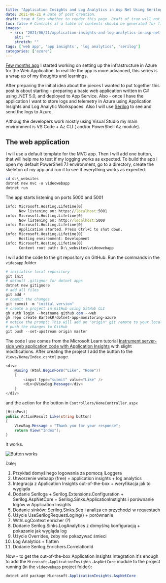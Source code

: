 ```yaml
---
title: "Application Insights and Log Analytics in Asp Net Using Serilog" # Title of the blog post.
date: 2021-06-21 # Date of post creation.
draft: true # Sets whether to render this page. Draft of true will not be rendered.
toc: false # Controls if a table of contents should be generated for first-level links automatically.
images:
  - src: "2021/06/21/application-insights-and-log-analytics-in-asp-net-using-serilog/images/Header.png"
    alt: ""
    stretch: ""
tags: ['web app', 'app insights', 'log analytics', 'serilog']
categories: ['azure']
---
```


[Few months ago](2021/02/28/build-yourself-a-web-app-in-azure) I started working on setting up the infrastructure in Azure for the Web Application. In real life the app is more advanced, this series is a wrap up of my thoughts and learnings.

After preparing the initial idea about the pieces I wanted to put together this post is about starting - preparing a basic web application written in C# using .NET 5.0, and deployed to App Service. Also - once I have the application I want to store logs and telemetry in Azure using Application Insights and Log Analytic Workspaces. Also I will use [Serilog](https://serilog.net) to see and send the logs to Azure.

Althoug the developers work mostly using Visual Studio my main environment is VS Code + Az CLI ( and/or PowerShell Az module).

## The web application

I will use a default template for the MVC app. Then I will add one button, that will help me to test if my logging works as expected. To build the app I open my default PowerShell 7.1 environment, go to a directory, create the skeleton of my app and run it to see if everything works as expected.

```powershell
cd d:\_websites
dotnet new mvc -o videowebapp
dotnet run
```

The app starts listening on ports 5000 and 5001

```cmd
info: Microsoft.Hosting.Lifetime[0]
      Now listening on: https://localhost:5001
info: Microsoft.Hosting.Lifetime[0]
      Now listening on: http://localhost:5000        
info: Microsoft.Hosting.Lifetime[0]
      Application started. Press Ctrl+C to shut down.
info: Microsoft.Hosting.Lifetime[0]
      Hosting environment: Development
info: Microsoft.Hosting.Lifetime[0]
      Content root path: D:\_websites\videowebapp
```

I will add the code to the git repository on GitHub. Run the commands in the `videoapp` folder

```powershell
# initialise local repository
git init
# default .gitignor for dotnet apps
dotnet new gitignore
# add all files
git add *
# commit the changes
git commit -m "initial version"
# create a project in GitHub using GitHub CLI
gh auth login --hostname github.com --web
gh repo create BartekR/dotnet-app-monitoring-azure
# notice the prompt: This will add an "origin" git remote to your local repository. Continue? Yes
# push the changes to GitHub
git push --set-upstream origin master
```

The code I use comes from the Microsoft Learn tutorial [Instrument server-side web application code with Application Insights](https://docs.microsoft.com/en-gb/learn/modules/instrument-web-app-code-with-application-insights/) with slight modifications. After creating the project I add the button to the `Views/Home/Index.cshtml` page.

```csharp
<div>
    @using (Html.BeginForm("Like", "Home"))
    {
        <input type="submit" value="Like" />
        <div>@ViewBag.Message</div>
    }  
</div>
```

and the action for the button in `Controllers/HomeController.aspx`

```csharp
[HttpPost]
public ActionResult Like(string button)
{
    ViewBag.Message = "Thank you for your response";
    return View("Index");
}
```

It works.

![Button works](./images/ButtonWorks.png#center)

Dalej

1. Przykład domyślnego logowania za pomocą ILoggera
2. Utworzenie webapp (free) + application insights + log analytics
3. Integracja z Application Insights out-of-the-box + weryfikacja jak to wygląda
4. Dodanie Seriloga + Serilog.Extensions.Configuration + Serilog.AspNetCore + Serilog.Sinks.ApplicationInstights i porównanie logów w Application Insights
5. Dodanie sinków: Serilog.Sinks.Seq i analiza co przychodzi w requestach
6. Użycie UseSerilogRequestLoging() + porównanie
7. WithLogContext enricher (?)
8. Dodanie Serilog.Sinks.LogAnalytics z domyślną konfiguracją + pokazanie jak wygląda log
9. Użycie Overrides, żeby nie pokazywać śmieci
10. Log Analytics + flatten
11. Dodanie Serilog.Enrichers.CorrelationId

Now - to get the out-of-the-box Application Insights integration it's enough to add the `Microsoft.ApplicationInsights.AspNetCore` module to the project running (in the `videowebapp` project folder):

```powershell
dotnet add package Microsoft.ApplicationInsights.AspNetCore
```
